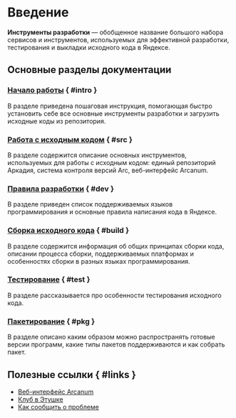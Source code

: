 # Введение

**Инструменты разработки** — обобщенное название большого набора сервисов и инструментов, используемых для эффективной разработки, тестирования и выкладки исходного кода в Яндексе.

## Основные разделы документации

### [Начало работы](intro/quick-start-guide.md) { #intro }
В разделе приведена пошаговая инструкция, помогающая быстро установить себе все основные инструменты разработки и загрузить исходные коды из репозитория.

### [Работа с исходным кодом](src/arcadia.md) { #src }
В разделе содержится описание основных инструментов, используемых для работы с исходным кодом: единый репозиторий Аркадия, система контроля версий Arc, веб-интерфейс Arcanum.

### [Правила разработки](rules/intro.md) { #dev }
В разделе приведен список поддерживаемых языков программирования и основные правила написания кода в Яндексе.

### [Сборка исходного кода](build/index.md) { #build }
В разделе содержится информация об общих принципах сборки кода, описании процесса сборки, поддерживаемых платформах и особенностях сборки в разных языках программирования.

### [Тестирование](test/intro.md) { #test }
В разделе рассказывается про особенности тестирования исходного кода.

### [Пакетирование](package.md) { #pkg }
В разделе описано каким образом можно распространять готовые версии программ, какие типы пакетов поддерживаются и как собрать пакет.

## Полезные ссылки { #links }
* [Веб-интерфейс Arcanum](http://a.yandex-team.ru/)
* [Клуб в Этушке](https://clubs.at.yandex-team.ru/arcadia/)
* [Как сообщить о проблеме](intro/support.md)
